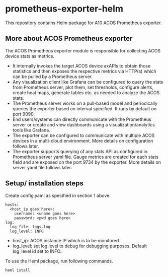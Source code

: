 # prometheus-exporter-helm

This repository contains Helm package for A10 ACOS Prometheus exporter.

## More about ACOS Prometheus exporter
The ACOS Prometheus exporter module is responsible for collecting ACOS device stats as metrics. 
- It internally invokes the target ACOS device axAPIs to obtain those statistics and then exposes the respective metrics via HTTP(s) which can be pulled by a Prometheus server. 
- Any visualization client like Grafana can be configured to query the stats from Prometheus server, plot them, set thresholds, configure alerts, create heat maps, generate tables etc. as needed to analyze the ACOS stats.
- The Prometheus server works on a pull-based model and periodically queries the exporter based on interval specified. It runs by default on port 9090. 
- End users/systems can directly communicate with the Prometheus server or create and view dashboards using a visualization/analytics tools like Grafana.
- The exporter can be configured to communicate with multiple ACOS devices in a multi-cloud environment. More details on configuration follows later.
- The exporter supports querying of any stats API as configured in Prometheus server yaml file. Gauge metrics are created for each stats field and are exposed on the port 9734 by the exporter.
More details on server yaml file follows later. 

## Setup/ installation steps
Create config.yaml as specified in section 1 above.

```
hosts:
  <host_ip goes here>:
    username: <uname goes here>
    password: <pwd goes here>
log:
  log_file: logs.log
  log_level: INFO
```
- host_ip: ACOS instance IP which is to be monitored
- log_level: set log level to debug for debugging purposes. Default log_level id set to INFO.
 
  
To use the Heml package, run following commands.

 ```
heml istall 

```

